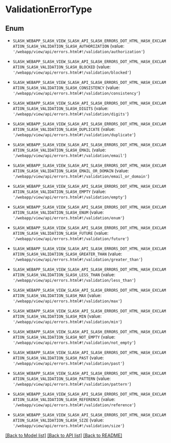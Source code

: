 # ValidationErrorType


## Enum

* `SLASH_WEBAPP_SLASH_VIEW_SLASH_API_SLASH_ERRORS_DOT_HTML_HASH_EXCLAMATION_SLASH_VALIDATION_SLASH_AUTHORIZATION` (value: `'/webapp/view/api/errors.html#!/validation/authorization'`)

* `SLASH_WEBAPP_SLASH_VIEW_SLASH_API_SLASH_ERRORS_DOT_HTML_HASH_EXCLAMATION_SLASH_VALIDATION_SLASH_BLOCKED` (value: `'/webapp/view/api/errors.html#!/validation/blocked'`)

* `SLASH_WEBAPP_SLASH_VIEW_SLASH_API_SLASH_ERRORS_DOT_HTML_HASH_EXCLAMATION_SLASH_VALIDATION_SLASH_CONSISTENCY` (value: `'/webapp/view/api/errors.html#!/validation/consistency'`)

* `SLASH_WEBAPP_SLASH_VIEW_SLASH_API_SLASH_ERRORS_DOT_HTML_HASH_EXCLAMATION_SLASH_VALIDATION_SLASH_DIGITS` (value: `'/webapp/view/api/errors.html#!/validation/digits'`)

* `SLASH_WEBAPP_SLASH_VIEW_SLASH_API_SLASH_ERRORS_DOT_HTML_HASH_EXCLAMATION_SLASH_VALIDATION_SLASH_DUPLICATE` (value: `'/webapp/view/api/errors.html#!/validation/duplicate'`)

* `SLASH_WEBAPP_SLASH_VIEW_SLASH_API_SLASH_ERRORS_DOT_HTML_HASH_EXCLAMATION_SLASH_VALIDATION_SLASH_EMAIL` (value: `'/webapp/view/api/errors.html#!/validation/email'`)

* `SLASH_WEBAPP_SLASH_VIEW_SLASH_API_SLASH_ERRORS_DOT_HTML_HASH_EXCLAMATION_SLASH_VALIDATION_SLASH_EMAIL_OR_DOMAIN` (value: `'/webapp/view/api/errors.html#!/validation/email_or_domain'`)

* `SLASH_WEBAPP_SLASH_VIEW_SLASH_API_SLASH_ERRORS_DOT_HTML_HASH_EXCLAMATION_SLASH_VALIDATION_SLASH_EMPTY` (value: `'/webapp/view/api/errors.html#!/validation/empty'`)

* `SLASH_WEBAPP_SLASH_VIEW_SLASH_API_SLASH_ERRORS_DOT_HTML_HASH_EXCLAMATION_SLASH_VALIDATION_SLASH_ENUM` (value: `'/webapp/view/api/errors.html#!/validation/enum'`)

* `SLASH_WEBAPP_SLASH_VIEW_SLASH_API_SLASH_ERRORS_DOT_HTML_HASH_EXCLAMATION_SLASH_VALIDATION_SLASH_FUTURE` (value: `'/webapp/view/api/errors.html#!/validation/future'`)

* `SLASH_WEBAPP_SLASH_VIEW_SLASH_API_SLASH_ERRORS_DOT_HTML_HASH_EXCLAMATION_SLASH_VALIDATION_SLASH_GREATER_THAN` (value: `'/webapp/view/api/errors.html#!/validation/greater_than'`)

* `SLASH_WEBAPP_SLASH_VIEW_SLASH_API_SLASH_ERRORS_DOT_HTML_HASH_EXCLAMATION_SLASH_VALIDATION_SLASH_LESS_THAN` (value: `'/webapp/view/api/errors.html#!/validation/less_than'`)

* `SLASH_WEBAPP_SLASH_VIEW_SLASH_API_SLASH_ERRORS_DOT_HTML_HASH_EXCLAMATION_SLASH_VALIDATION_SLASH_MAX` (value: `'/webapp/view/api/errors.html#!/validation/max'`)

* `SLASH_WEBAPP_SLASH_VIEW_SLASH_API_SLASH_ERRORS_DOT_HTML_HASH_EXCLAMATION_SLASH_VALIDATION_SLASH_MIN` (value: `'/webapp/view/api/errors.html#!/validation/min'`)

* `SLASH_WEBAPP_SLASH_VIEW_SLASH_API_SLASH_ERRORS_DOT_HTML_HASH_EXCLAMATION_SLASH_VALIDATION_SLASH_NOT_EMPTY` (value: `'/webapp/view/api/errors.html#!/validation/not_empty'`)

* `SLASH_WEBAPP_SLASH_VIEW_SLASH_API_SLASH_ERRORS_DOT_HTML_HASH_EXCLAMATION_SLASH_VALIDATION_SLASH_PAST` (value: `'/webapp/view/api/errors.html#!/validation/past'`)

* `SLASH_WEBAPP_SLASH_VIEW_SLASH_API_SLASH_ERRORS_DOT_HTML_HASH_EXCLAMATION_SLASH_VALIDATION_SLASH_PATTERN` (value: `'/webapp/view/api/errors.html#!/validation/pattern'`)

* `SLASH_WEBAPP_SLASH_VIEW_SLASH_API_SLASH_ERRORS_DOT_HTML_HASH_EXCLAMATION_SLASH_VALIDATION_SLASH_REFERENCE` (value: `'/webapp/view/api/errors.html#!/validation/reference'`)

* `SLASH_WEBAPP_SLASH_VIEW_SLASH_API_SLASH_ERRORS_DOT_HTML_HASH_EXCLAMATION_SLASH_VALIDATION_SLASH_SIZE` (value: `'/webapp/view/api/errors.html#!/validation/size'`)

[[Back to Model list]](../README.md#documentation-for-models) [[Back to API list]](../README.md#documentation-for-api-endpoints) [[Back to README]](../README.md)


